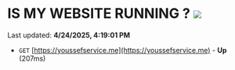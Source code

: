 # IS MY WEBSITE RUNNING ? [![](https://img.shields.io/static/v1?label=Sponsor&message=%E2%9D%A4&logo=GitHub&color=%23fe8e86)](https://github.com/sponsors/Youssef-Lehmam)

Last updated: **4/24/2025, 4:19:01 PM**

- `GET` [https://youssefservice.me](https://youssefservice.me) - **Up** (207ms)
